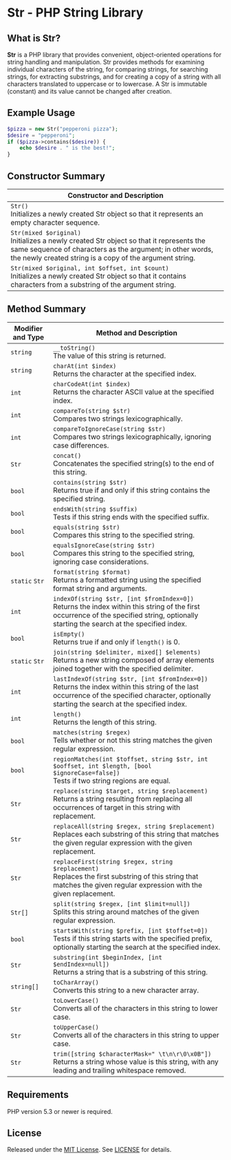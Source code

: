 Str - PHP String Library
========================

What is Str?
------------

**Str** is a PHP library that provides convenient, object-oriented operations for string handling and manipulation. Str provides methods for examining individual characters of the string, for comparing strings, for searching strings, for extracting substrings, and for creating a copy of a string with all characters translated to uppercase or to lowercase. A Str is immutable (constant) and its value cannot be changed after creation.

Example Usage
-------------

```php
$pizza = new Str("pepperoni pizza");
$desire = "pepperoni";
if ($pizza->contains($desire)) {
	echo $desire . " is the best!";
}
```

Constructor Summary
-------------------

Constructor and Description |
--------------------------- |
`Str()`<br>Initializes a newly created Str object so that it represents an empty character sequence. |
`Str(mixed $original)`<br>Initializes a newly created Str object so that it represents the same sequence of characters as the argument; in other words, the newly created string is a copy of the argument string. |
`Str(mixed $original, int $offset, int $count)`<br>Initializes a newly created Str object so that it contains characters from a substring of the argument string. |

Method Summary
--------------

Modifier and Type | Method and Description
----------------- | ----------------------
`string` | `__toString()`<br>The value of this string is returned.
`string` | `charAt(int $index)`<br>Returns the character at the specified index.
`int` | `charCodeAt(int $index)`<br>Returns the character ASCII value at the specified index.
`int` | `compareTo(string $str)`<br>Compares two strings lexicographically.
`int` | `compareToIgnoreCase(string $str)`<br>Compares two strings lexicographically, ignoring case differences.
`Str` | `concat()`<br>Concatenates the specified string(s) to the end of this string.
`bool` | `contains(string $str)`<br>Returns true if and only if this string contains the specified string.
`bool` | `endsWith(string $suffix)`<br>Tests if this string ends with the specified suffix.
`bool` | `equals(string $str)`<br>Compares this string to the specified string.
`bool` | `equalsIgnoreCase(string $str)`<br>Compares this string to the specified string, ignoring case considerations. 
`static` `Str` | `format(string $format)`<br>Returns a formatted string using the specified format string and arguments.
`int` | `indexOf(string $str, [int $fromIndex=0])`<br>Returns the index within this string of the first occurrence of the specified string, optionally starting the search at the specified index.
`bool` | `isEmpty()`<br>Returns true if and only if `length()` is 0.
`static` `Str` | `join(string $delimiter, mixed[] $elements)`<br>Returns a new string composed of array elements joined together with the specified delimiter.
`int` | `lastIndexOf(string $str, [int $fromIndex=0])`<br>Returns the index within this string of the last occurrence of the specified character, optionally starting the search at the specified index.
`int` | `length()`<br>Returns the length of this string.
`bool` | `matches(string $regex)`<br>Tells whether or not this string matches the given regular expression.
`bool` | `regionMatches(int $toffset, string $str, int $ooffset, int $length, [bool $ignoreCase=false])`<br>Tests if two string regions are equal.
`Str` | `replace(string $target, string $replacement)`<br>Returns a string resulting from replacing all occurrences of target in this string with replacement.
`Str` | `replaceAll(string $regex, string $replacement)`<br>Replaces each substring of this string that matches the given regular expression with the given replacement.
`Str` | `replaceFirst(string $regex, string $replacement)`<br>Replaces the first substring of this string that matches the given regular expression with the given replacement.
`Str[]` | `split(string $regex, [int $limit=null])`<br>Splits this string around matches of the given regular expression.
`bool` | `startsWith(string $prefix, [int $toffset=0])`<br>Tests if this string starts with the specified prefix, optionally starting the search at the specified index.
`Str` | `substring(int $beginIndex, [int $endIndex=null])`<br>Returns a string that is a substring of this string.
`string[]` | `toCharArray()`<br>Converts this string to a new character array.
`Str` | `toLowerCase()`<br>Converts all of the characters in this string to lower case.
`Str` | `toUpperCase()`<br>Converts all of the characters in this string to upper case.
`Str` | `trim([string $characterMask=" \t\n\r\0\x0B"])`<br>Returns a string whose value is this string, with any leading and trailing whitespace removed.

Requirements
------------
PHP version 5.3 or newer is required.

License
-------
Released under the [MIT License](https://opensource.org/licenses/MIT). See [LICENSE](LICENSE) for details.
